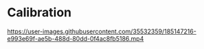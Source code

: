 


# Calibration #

https://user-images.githubusercontent.com/35532359/185147216-e993e69f-ae5b-488d-80dd-0f4ac8fb5186.mp4

